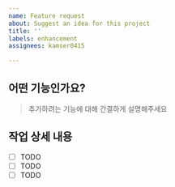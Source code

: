 ```yaml
---
name: Feature request
about: Suggest an idea for this project
title: ''
labels: enhancement
assignees: kamser0415

---
```


## 어떤 기능인가요?

> 추가하려는 기능에 대해 간결하게 설명해주세요

## 작업 상세 내용

- [ ] TODO
- [ ] TODO
- [ ] TODO
